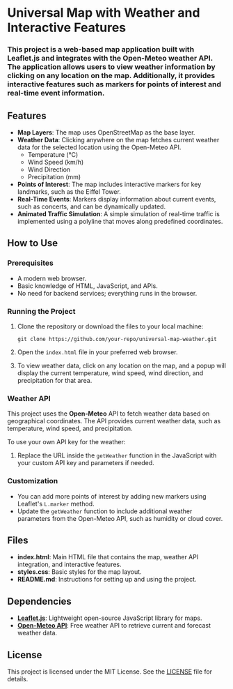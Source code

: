 # Universal Map with Weather and Interactive Features

### This project is a web-based map application built with Leaflet.js and integrates with the Open-Meteo weather API. The application allows users to view weather information by clicking on any location on the map. Additionally, it provides interactive features such as markers for points of interest and real-time event information.

## Features

- **Map Layers**: The map uses OpenStreetMap as the base layer.
- **Weather Data**: Clicking anywhere on the map fetches current weather data for the selected location using the Open-Meteo API.
  - Temperature (°C)
  - Wind Speed (km/h)
  - Wind Direction
  - Precipitation (mm)
- **Points of Interest**: The map includes interactive markers for key landmarks, such as the Eiffel Tower.
- **Real-Time Events**: Markers display information about current events, such as concerts, and can be dynamically updated.
- **Animated Traffic Simulation**: A simple simulation of real-time traffic is implemented using a polyline that moves along predefined coordinates.

## How to Use

### Prerequisites

- A modern web browser.
- Basic knowledge of HTML, JavaScript, and APIs.
- No need for backend services; everything runs in the browser.

### Running the Project

1. Clone the repository or download the files to your local machine:

    ```
    git clone https://github.com/your-repo/universal-map-weather.git
    ```

2. Open the `index.html` file in your preferred web browser.

3. To view weather data, click on any location on the map, and a popup will display the current temperature, wind speed, wind direction, and precipitation for that area.

### Weather API

This project uses the **Open-Meteo** API to fetch weather data based on geographical coordinates. The API provides current weather data, such as temperature, wind speed, and precipitation.

To use your own API key for the weather:

1. Replace the URL inside the `getWeather` function in the JavaScript with your custom API key and parameters if needed.

### Customization

- You can add more points of interest by adding new markers using Leaflet's `L.marker` method.
- Update the `getWeather` function to include additional weather parameters from the Open-Meteo API, such as humidity or cloud cover.

## Files

- **index.html**: Main HTML file that contains the map, weather API integration, and interactive features.
- **styles.css**: Basic styles for the map layout.
- **README.md**: Instructions for setting up and using the project.

## Dependencies

- **[Leaflet.js](https://leafletjs.com/)**: Lightweight open-source JavaScript library for maps.
- **[Open-Meteo API](https://open-meteo.com/)**: Free weather API to retrieve current and forecast weather data.

## License

This project is licensed under the MIT License. See the [LICENSE](LICENSE) file for details.